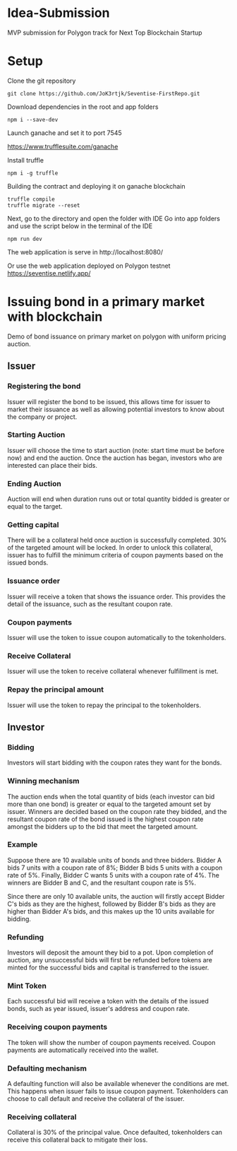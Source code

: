 # Idea-Submission
MVP submission for Polygon track for Next Top Blockchain Startup
# Setup

Clone the git repository 

```
git clone https://github.com/JoK3rtjk/Seventise-FirstRepo.git
```

Download dependencies in the root and app folders

```
npm i --save-dev
```

Launch ganache and set it to port 7545

https://www.trufflesuite.com/ganache

Install truffle 

```
npm i -g truffle
```

Building the contract and deploying it on ganache blockchain

```
truffle compile
truffle migrate --reset 
```

Next, go to the directory and open the folder with IDE 
Go into app folders and use the script below in the terminal of the IDE
```
npm run dev
```
The web application is serve in http://localhost:8080/

Or use the web application deployed on Polygon testnet 
https://seventise.netlify.app/

# Issuing bond in a primary market with blockchain

Demo of bond issuance on primary market on polygon with uniform pricing auction.

## Issuer 

### Registering the bond 

Issuer will register the bond to be issued, this allows time for issuer to market their issuance as well as allowing potential investors to know about the company or project. 

### Starting Auction 

Issuer will choose the time to start auction (note: start time must be before now) and end the auction. Once the auction has began, investors who are interested can place their bids. 

### Ending Auction 

Auction will end when duration runs out or total quantity bidded is greater or equal to the target. 

### Getting capital

There will be a collateral held once auction is successfully completed. 30% of the targeted amount will be locked. In order to unlock this collateral, issuer has to fulfill the minimum criteria of coupon payments based on the issued bonds.

### Issuance order 

Issuer will receive a token that shows the issuance order. This provides the detail of the issuance, such as the resultant coupon rate. 

### Coupon payments

Issuer will use the token to issue coupon automatically to the tokenholders. 

### Receive Collateral

Issuer will use the token to receive collateral whenever fulfillment is met. 

### Repay the principal amount

Issuer will use the token to repay the principal to the tokenholders. 

## Investor

### Bidding 

Investors will start bidding with the coupon rates they want for the bonds. 

### Winning mechanism 

The auction ends when the total quantity of bids (each investor can bid more than one bond) is greater or equal to the targeted amount set by issuer. Winners are decided based on the coupon rate they bidded, and the resultant coupon rate of the bond issued is the highest coupon rate amongst the bidders up to the bid that meet the targeted amount. 

### Example 

Suppose there are 10 available units of bonds and three bidders. Bidder A bids 7 units with a coupon rate of 8%;  Bidder B bids 5 units with a coupon rate of 5%. Finally, Bidder C wants 5 units with a coupon rate of 4%.
The winners are Bidder B and C, and the resultant coupon rate is 5%. 

Since there are only 10 available units, the auction will firstly accept Bidder C's bids as they are the highest, followed by Bidder B's bids as they are higher than Bidder A's bids, and this makes up the 10 units available for bidding. 

### Refunding

Investors will deposit the amount they bid to a pot. Upon completion of auction, any unsuccessful bids will first be refunded before tokens are minted for the successful bids and capital is transferred to the issuer. 

### Mint Token 

Each successful bid will receive a token with the details of the issued bonds, such as year issued, issuer's address and coupon rate. 

### Receiving coupon payments

The token will show the number of coupon payments received. Coupon payments are automatically received into the wallet.  

### Defaulting mechanism 

A defaulting function will also be available whenever the conditions are met. This happens when issuer fails to issue coupon payment. Tokenholders can choose to call default and receive the collateral of the issuer. 

### Receiving collateral

Collateral is 30% of the principal value. Once defaulted, tokenholders can receive this collateral back to mitigate their loss. 


